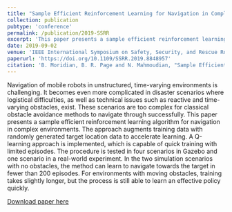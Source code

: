 ```yaml
---
title: "Sample Efficient Reinforcement Learning for Navigation in Complex Environments"
collection: publication
pubtype: 'conference'
permalink: /publication/2019-SSRR
excerpt: 'This paper presents a sample efficient reinforcement learning algorithm for navigation in complex environments.'
date: 2019-09-02
venue: 'IEEE International Symposium on Safety, Security, and Rescue Robotics (SSRR)'
paperurl: 'https://doi.org/10.1109/SSRR.2019.8848957'
citation: 'B. Moridian, B. R. Page and N. Mahmoudian, "Sample Efficient Reinforcement Learning for Navigation in Complex Environments," 2019 IEEE International Symposium on Safety, Security, and Rescue Robotics (SSRR), Würzburg, Germany, 2019, pp. 15-21.'
---
```

Navigation of mobile robots in unstructured, time-varying environments is challenging. It becomes even more complicated in disaster scenarios where logistical difficulties, as well as technical issues such as reactive and time-varying obstacles, exist. These scenarios are too complex for classical obstacle avoidance methods to navigate through successfully. This paper presents a sample efficient reinforcement learning algorithm for navigation in complex environments. The approach augments training data with randomly generated target location data to accelerate learning. A Q-learning approach is implemented, which is capable of quick training with limited episodes. The procedure is tested in four scenarios in Gazebo and one scenario in a real-world experiment. In the two simulation scenarios with no obstacles, the method can learn to navigate towards the target in fewer than 200 episodes. For environments with moving obstacles, training takes slightly longer, but the process is still able to learn an effective policy quickly.

[Download paper here](https://doi.org/10.1109/SSRR.2019.8848957)
